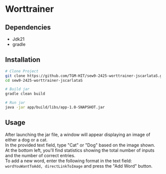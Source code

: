 # Worttrainer

## Dependencies

* Jdk21
* gradle

## Installation
```bash
# Clone Project
git clone https://github.com/TGM-HIT/sew9-2425-worttrainer-jscarlataS.git
cd sew9-2425-worttrainer-jscarlataS

# Build jar
gradle clean build

# Run jar
java -jar app/build/libs/app-1.0-SNAPSHOT.jar
```

## Usage

After launching the jar file, a window will appear displaying an image of either a dog or a cat.  
In the provided text field, type "Cat" or "Dog" based on the image shown.  
At the bottom left, you'll find statistics showing the total number of inputs and the number of correct entries.  
To add a new word, enter the following format in the text field: `wordYouWantToAdd, directLinkToImage` and press the 
"Add Word" button.
